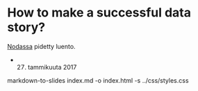 # How to make a successful data story?

[Nodassa](http://noda2017.dk/) pidetty luento.

* 27. tammikuuta 2017

markdown-to-slides index.md -o index.html -s ../css/styles.css